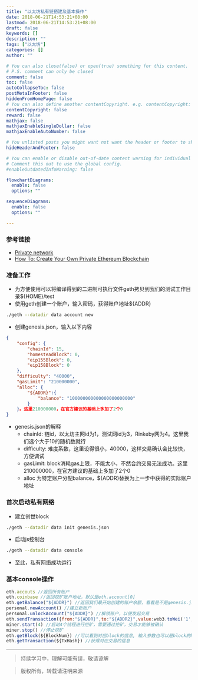 ```yaml
---
title: "以太坊私有链搭建及基本操作"
date: 2018-06-21T14:53:21+08:00
lastmod: 2018-06-21T14:53:21+08:00
draft: false
keywords: []
description: ""
tags: ["以太坊"]
categories: []
author: ""

# You can also close(false) or open(true) something for this content.
# P.S. comment can only be closed
comment: false
toc: false
autoCollapseToc: false
postMetaInFooter: false
hiddenFromHomePage: false
# You can also define another contentCopyright. e.g. contentCopyright: "This is another copyright."
contentCopyright: false
reward: false
mathjax: false
mathjaxEnableSingleDollar: false
mathjaxEnableAutoNumber: false

# You unlisted posts you might want not want the header or footer to show
hideHeaderAndFooter: false

# You can enable or disable out-of-date content warning for individual post.
# Comment this out to use the global config.
#enableOutdatedInfoWarning: false

flowchartDiagrams:
  enable: false
  options: ""

sequenceDiagrams: 
  enable: false
  options: ""

---
```


### 参考链接
* [Private network][wiki]
* [How To: Create Your Own Private Ethereum Blockchain][medium]

### 准备工作
* 为方便使用可以将编译得到的二进制可执行文件geth拷贝到我们的测试工作目录${HOME}/test
* 使用geth创建一个账户，输入密码，获得账户地址${ADDR}

```sh
./geth --datadir data account new 
```

* 创建genesis.json，输入以下内容

```json
{
    "config": {
        "chainId": 15,
        "homesteadBlock": 0,
        "eip155Block": 0,
        "eip158Block": 0
    },
    "difficulty": "40000",
    "gasLimit": "210000000",
    "alloc": {
        "${ADDR}":{
            "balance": "100000000000000000000000"
        }
    }。这里210000000，在官方建议的基础上多加了2个0
}
```
* genesis.json的解释
    * chainId: 链id，以太坊主网id为1，测试网id为3，Rinkeby网为4。这里我们选个大于10的随机数就行
    * difficulty: 难度系数，这里设得很小，40000，这样交易确认会比较快，方便调试
    * gasLimit: block消耗gas上限，不能太小，不然合约交易无法成功。这里210000000，在官方建议的基础上多加了2个0
    * alloc 为特定账户分配balance，${ADDR}替换为上一步中获得的实际账户地址
### 首次启动私有网络
* 建立创世block

```sh
./geth --datadir data init genesis.json
```
* 启动js控制台

```sh
./geth --datadir data console
```
* 至此，私有网络成功运行

### 基本console操作
```js
eth.accouts //返回所有账户
eth.coinbase //返回挖矿账户地址，默认是eth.account[0]
eth.getBalance("${ADDR}") //返回我们最开始创建的账户余额，看看是不是genesis.json 中分配的数额
personal.newAccount() //建立新账户
personal.unlockAccount("${ADDR}") //解锁账户，以便发起交易
eth.sendTransaction({from:"${ADDR}",to:"${ADDR2}",value:web3.toWei('1', 'ether'}) //发起交易，从${ADDR}向${ADDR2}转入1ether
miner.start(4) //启动4个线程进行挖矿，需要通过挖矿，交易才能够被确认
miner.stop() //停止挖矿
eth.getBlock(${BlockNum}) //可以看到对应block的信息, 输入参数也可以是block的hash值
eth.getTransaction(${TxHash}) //获得对应交易的信息
```

---
> 持续学习中，理解可能有误，敬请谅解

> 版权所有，转载请注明来源

[medium]: https://medium.com/mercuryprotocol/how-to-create-your-own-private-ethereum-blockchain-dad6af82fc9f
[wiki]: https://github.com/ethereum/go-ethereum/wiki/Private-network
